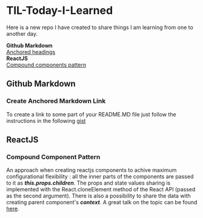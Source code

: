 # TIL-Today-I-Learned
Here is a new repo I have created to share things I am learning from one to another day.

**Github Markdown**<br/>
[Anchored headings](#create-anchored-markdown-link)<br/>
**ReactJS**<br/>
[Compound components pattern](#compound-component-pattern)<br/>
## Github Markdown
### Create Anchored Markdown Link
To create a link to some part of your README.MD file just follow the instructions in the following [gist](https://gist.github.com/asabaylus/3071099)

## ReactJS
### Compound Component Pattern
An approach when creating reactjs components to achive maximum configurational flexibility : all the inner parts of the components are passed to it as **_this.props.children_**. The props and state values sharing is implemented with the React.cloneElement method of the React API (passed as the second argument). There is also a possibility to share the data with creating parent component's **_context_**. A great talk on the topic can be found [here](https://www.reddit.com/r/reactjs/comments/6pgemq/great_talk_workshop_by_ryan_florence_on_using_the/).
